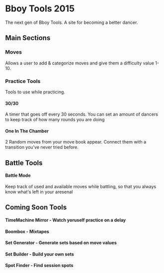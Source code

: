 # Bboy Tools 2015

The next gen of Bboy Tools. A site for becoming a better dancer.

## Main Sections

### Moves

Allows a user to add & categorize moves and give them a difficulty value 1-10.

### Practice Tools

Tools to use while practicing.

#### 30/30

A timer that goes off every 30 seconds. You can set an amount of dancers to keep track of how many rounds you are doing

#### One In The Chamber

2 Random moves from your move book appear. Connect them with a transition you've never tried before.

## Battle Tools

#### Battle Mode

Keep track of used and available moves while battling, so that you always know what's left in your aresenal


## Coming Soon Tools

#### TimeMachine Mirror - Watch yoruself practice on a delay

#### Boombox - Mixtapes

#### Set Generator - Generate sets based on move values

#### Set Builder - Build your own sets

#### Spot Finder - Find session spots